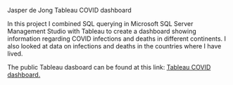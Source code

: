 Jasper de Jong Tableau COVID dashboard

In this project I combined SQL querying in Microsoft SQL Server Management Studio with Tableau to create a dashboard showing information regarding COVID infections and deaths in different continents. I also looked at data  on infections and deaths in the countries where I have lived.

The public Tableau dasboard can be found at this link: <a href="https://public.tableau.com/views/COVID_portfolio/Dashboard1?:language=en-US&publish=yes&:display_count=n&:origin=viz_share_link" target="_blank"> Tableau COVID dashboard. </a>